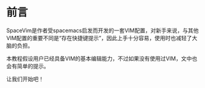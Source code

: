 # 前言

SpaceVim是作者受spacemacs启发而开发的一套VIM配置，对新手来说，与其他VIM配置的重要不同是“存在快捷键提示”，因此上手十分容易，使用时也减轻了大脑的负担。

本教程假设用户已经具备VIM的基本编辑能力，不过如果没有使用过VIM，文中也会有简单的提示。

让我们开始吧！


